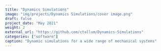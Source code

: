 ```yaml
---
title: "Dynamics Simulations"
image: "img/projects/Dynamics Simulations/cover image.png"
draft: false
project_date: "May 2021"
weight: 2
external_url: "https://github.com/ctallum/Dynamics-Simulations"
categories: ["software"]
caption: "Dynamic simulations for a wide range of mechanical systems"
---
```


